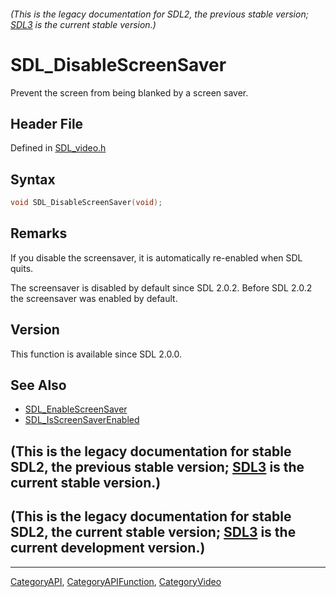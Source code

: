 ###### (This is the legacy documentation for SDL2, the previous stable version; [SDL3](https://wiki.libsdl.org/SDL3/) is the current stable version.)
# SDL_DisableScreenSaver

Prevent the screen from being blanked by a screen saver.

## Header File

Defined in [SDL_video.h](https://github.com/libsdl-org/SDL/blob/SDL2/include/SDL_video.h)

## Syntax

```c
void SDL_DisableScreenSaver(void);
```

## Remarks

If you disable the screensaver, it is automatically re-enabled when SDL
quits.

The screensaver is disabled by default since SDL 2.0.2. Before SDL 2.0.2
the screensaver was enabled by default.

## Version

This function is available since SDL 2.0.0.

## See Also

- [SDL_EnableScreenSaver](SDL_EnableScreenSaver)
- [SDL_IsScreenSaverEnabled](SDL_IsScreenSaverEnabled)


## (This is the legacy documentation for stable SDL2, the previous stable version; [SDL3](https://wiki.libsdl.org/SDL3/) is the current stable version.)



## (This is the legacy documentation for stable SDL2, the current stable version; [SDL3](https://wiki.libsdl.org/SDL3/) is the current development version.)



----
[CategoryAPI](CategoryAPI), [CategoryAPIFunction](CategoryAPIFunction), [CategoryVideo](CategoryVideo)

